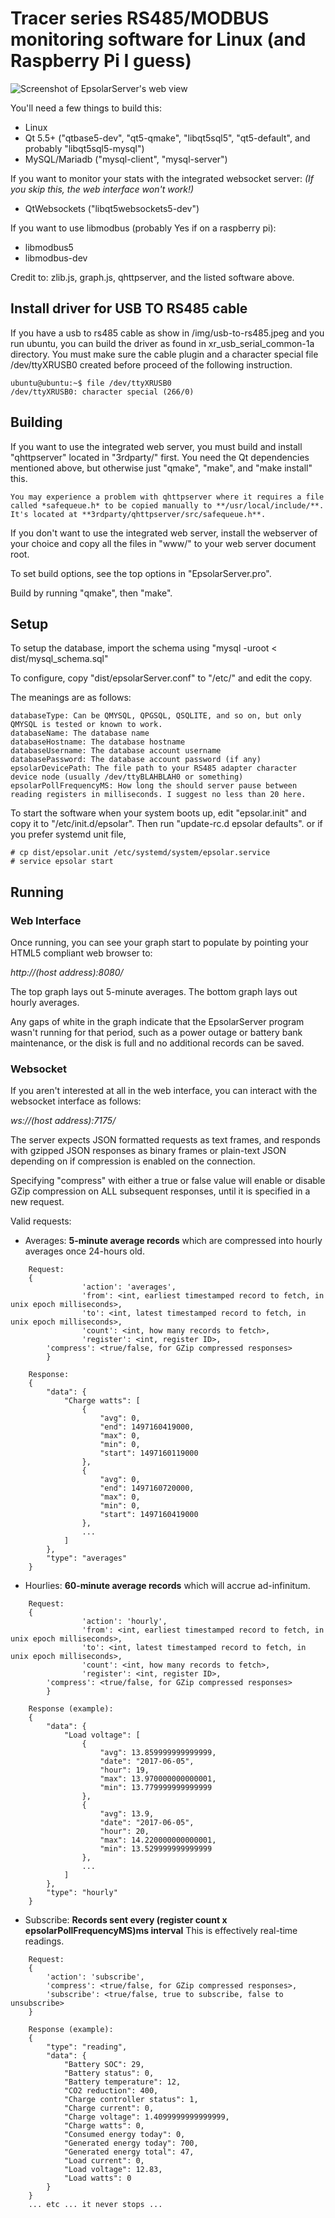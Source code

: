# Tracer series RS485/MODBUS monitoring software for Linux (and Raspberry Pi I guess)

![Screenshot of EpsolarServer's web view](http://i.imgur.com/LQi7Q6S.png)

You'll need a few things to build this:
* Linux
* Qt 5.5+ ("qtbase5-dev", "qt5-qmake", "libqt5sql5", "qt5-default", and probably "libqt5sql5-mysql")
* MySQL/Mariadb ("mysql-client", "mysql-server")

If you want to monitor your stats with the integrated websocket server: *(If you skip this, the web interface won't work!)*
* QtWebsockets ("libqt5websockets5-dev")

If you want to use libmodbus (probably Yes if on a raspberry pi):
* libmodbus5
* libmodbus-dev

Credit to: zlib.js, graph.js, qhttpserver, and the listed software above.

## Install driver for USB TO RS485 cable

If you have a usb to rs485 cable as show in /img/usb-to-rs485.jpeg and you run ubuntu, you can build the driver
as found in xr_usb_serial_common-1a directory. You must make sure the cable plugin and a character special
file /dev/ttyXRUSB0 created before proceed of the following instruction.

```
ubuntu@ubuntu:~$ file /dev/ttyXRUSB0
/dev/ttyXRUSB0: character special (266/0)
```

## Building

If you want to use the integrated web server, you must build and install "qhttpserver" located in "3rdparty/" first. You need the Qt dependencies mentioned above, but otherwise just "qmake", "make", and "make install" this.

    You may experience a problem with qhttpserver where it requires a file called *safequeue.h* to be copied manually to **/usr/local/include/**. It's located at **3rdparty/qhttpserver/src/safequeue.h**.

If you don't want to use the integrated web server, install the webserver of your choice and copy all the files in "www/" to your web server document root.

To set build options, see the top options in "EpsolarServer.pro".

Build by running "qmake", then "make".

## Setup

To setup the database, import the schema using "mysql -uroot < dist/mysql_schema.sql"

To configure, copy "dist/epsolarServer.conf" to "/etc/" and edit the copy.

The meanings are as follows:

```
databaseType: Can be QMYSQL, QPGSQL, QSQLITE, and so on, but only QMYSQL is tested or known to work.
databaseName: The database name
databaseHostname: The database hostname
databaseUsername: The database account username
databasePassword: The database account password (if any)
epsolarDevicePath: The file path to your RS485 adapter character device node (usually /dev/ttyBLAHBLAH0 or something)
epsolarPollFrequencyMS: How long the should server pause between reading registers in milliseconds. I suggest no less than 20 here.
```

To start the software when your system boots up, edit "epsolar.init" and copy it to "/etc/init.d/epsolar". Then run "update-rc.d epsolar defaults".
or if you prefer systemd unit file,

```
# cp dist/epsolar.unit /etc/systemd/system/epsolar.service
# service epsolar start
```

## Running

### Web Interface
Once running, you can see your graph start to populate by pointing your HTML5 compliant web browser to:

*http://(host address):8080/*

The top graph lays out 5-minute averages. The bottom graph lays out hourly averages.

Any gaps of white in the graph indicate that the EpsolarServer program wasn't running for that period, such as a power outage or battery bank maintenance, or the disk is full and no additional records can be saved.

### Websocket
If you aren't interested at all in the web interface, you can interact with the websocket interface as follows:

*ws://(host address):7175/*

The server expects JSON formatted requests as text frames, and responds with gzipped JSON responses as binary frames or plain-text JSON depending on if compression is enabled on the connection.

Specifying "compress" with either a true or false value will enable or disable GZip compression on ALL subsequent responses, until it is specified in a new request.

Valid requests:

* Averages: **5-minute average records** which are compressed into hourly averages once 24-hours old.
```
	Request:
	{
                'action': 'averages',
                'from': <int, earliest timestamped record to fetch, in unix epoch milliseconds>,
                'to': <int, latest timestamped record to fetch, in unix epoch milliseconds>,
                'count': <int, how many records to fetch>,
                'register': <int, register ID>,
		'compress': <true/false, for GZip compressed responses>
        }

	Response:
	{
		"data": {
			"Charge watts": [
				{
					"avg": 0,
					"end": 1497160419000,
					"max": 0,
					"min": 0,
					"start": 1497160119000
				},
				{
					"avg": 0,
					"end": 1497160720000,
					"max": 0,
					"min": 0,
					"start": 1497160419000
				},
				...
			]
		},
		"type": "averages"
	}
```

* Hourlies: **60-minute average records** which will accrue ad-infinitum.
```
	Request:
	{
                'action': 'hourly',
                'from': <int, earliest timestamped record to fetch, in unix epoch milliseconds>,
                'to': <int, latest timestamped record to fetch, in unix epoch milliseconds>,
                'count': <int, how many records to fetch>,
                'register': <int, register ID>,
		'compress': <true/false, for GZip compressed responses>
        }

	Response (example):
	{
		"data": {
			"Load voltage": [
				{
					"avg": 13.859999999999999,
					"date": "2017-06-05",
					"hour": 19,
					"max": 13.970000000000001,
					"min": 13.779999999999999
				},
				{
					"avg": 13.9,
					"date": "2017-06-05",
					"hour": 20,
					"max": 14.220000000000001,
					"min": 13.529999999999999
				},
				...
			]
 		},
		"type": "hourly"
	}
```

* Subscribe: **Records sent every (register count x epsolarPollFrequencyMS)ms interval** This is effectively real-time readings.
```
	Request:
	{
		'action': 'subscribe',
		'compress': <true/false, for GZip compressed responses>,
		'subscribe': <true/false, true to subscribe, false to unsubscribe>
	}

	Response (example):
	{
		"type": "reading",
		"data": {
			"Battery SOC": 29,
			"Battery status": 0,
			"Battery temperature": 12,
			"CO2 reduction": 400,
			"Charge controller status": 1,
			"Charge current": 0,
			"Charge voltage": 1.4099999999999999,
			"Charge watts": 0,
			"Consumed energy today": 0,
			"Generated energy today": 700,
			"Generated energy total": 47,
			"Load current": 0,
			"Load voltage": 12.83,
			"Load watts": 0
		}
	}
	... etc ... it never stops ...

```
